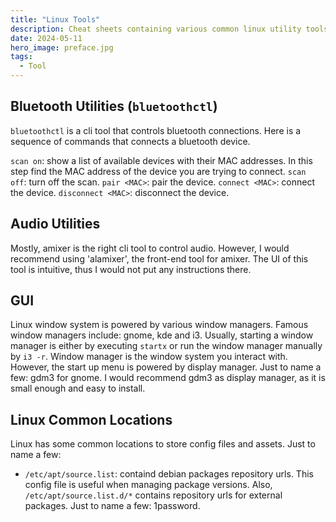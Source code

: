 ```yaml
---
title: "Linux Tools"
description: Cheat sheets containing various common linux utility tools that is used daily. The list has (but not limited to) bluetooth utilities, audio control cli and display manager.
date: 2024-05-11
hero_image: preface.jpg
tags:
  - Tool
---
```

<!-- TODO: Change the preface  -->

<!-- Linter is getting confused about the asterisks in cron syntax -->
<!-- markdownlint-disable MD037 -->

## Bluetooth Utilities (`bluetoothctl`)
`bluetoothctl` is a cli tool that controls bluetooth connections. Here is a sequence of commands that connects a bluetooth device.

`scan on`: show a list of available devices with their MAC addresses. In this step find the MAC address of the device you are trying to connect.
`scan off`: turn off the scan.
`pair <MAC>`: pair the device.
`connect <MAC>`: connect the device.
`disconnect <MAC>`: disconnect the device.

## Audio Utilities
Mostly, amixer is the right cli tool to control audio. However, I would
recommend using 'alamixer', the front-end tool for amixer. The UI of this tool
is intuitive, thus I would not put any instructions there.

## GUI
Linux window system is powered by various window managers. Famous window managers include: gnome, kde and i3. Usually, starting a window manager is either by executing `startx` or run the window manager manually by `i3 -r`.
Window manager is the window system you interact with. However, the start up menu is powered by display manager. Just to name a few: gdm3 for gnome. I would recommend gdm3 as display manager, as it is small enough and easy to install.

## Linux Common Locations
Linux has some common locations to store config files and assets. Just to name a few:

+ `/etc/apt/source.list`: containd debian packages repository urls. This config file is useful when managing package versions. Also, `/etc/apt/source.list.d/*` contains repository urls for external packages. Just to name a few: 1password.

<!-- TODO: Add more linux locations -->
